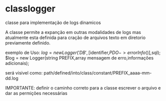 # classlogger
classe para implementação de logs dinamicos

A classe permite a expanção em outras modalidades de logs mas atualmente esta definida para cração de arquivos texto em diretorio previamente definido.

exemplo de Uso:
$log = new Logger('DB',[$identifier,$PDO->errorInfo()],$sql);
$log = new Logger(string PREFIX,array mensagem de erro,informações adicionais);

será visivel como:
  path/defined/into/class/constant/PREFIX_aaaa-mm-dd.log
  
  IMPORTANTE:
  definir o caminho correto para a classe escrever o arquivo e dar as permições necessárias
